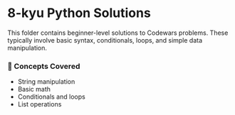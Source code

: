 # 8-kyu Python Solutions

This folder contains beginner-level solutions to Codewars problems. These typically involve basic syntax, conditionals, loops, and simple data manipulation.

### 🧠 Concepts Covered

- String manipulation
- Basic math
- Conditionals and loops
- List operations